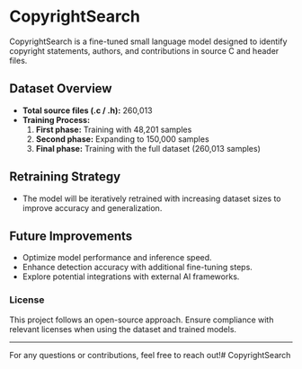 # CopyrightSearch

CopyrightSearch is a fine-tuned small language model designed to identify copyright statements, authors, and contributions in source C and header files.

## Dataset Overview
- **Total source files (.c / .h):** 260,013
- **Training Process:**
  1. **First phase:** Training with 48,201 samples
  2. **Second phase:** Expanding to 150,000 samples
  3. **Final phase:** Training with the full dataset (260,013 samples)

## Retraining Strategy
- The model will be iteratively retrained with increasing dataset sizes to improve accuracy and generalization.

## Future Improvements
- Optimize model performance and inference speed.
- Enhance detection accuracy with additional fine-tuning steps.
- Explore potential integrations with external AI frameworks.

### License
This project follows an open-source approach. Ensure compliance with relevant licenses when using the dataset and trained models.

---
For any questions or contributions, feel free to reach out!# CopyrightSearch
